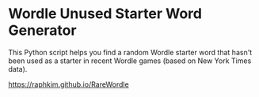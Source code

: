 # Wordle Unused Starter Word Generator

This Python script helps you find a random Wordle starter word that hasn't been used as a starter in recent Wordle games (based on New York Times data).

https://raphkim.github.io/RareWordle
